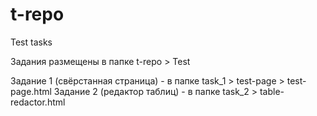 # t-repo
Test  tasks

<p>Задания размещены в папке t-repo > Test</p>

Задание 1 (свёрстанная страница) - в папке task_1 > test-page > test-page.html 
Задание 2 (редактор таблиц) - в папке task_2 > table-redactor.html 



